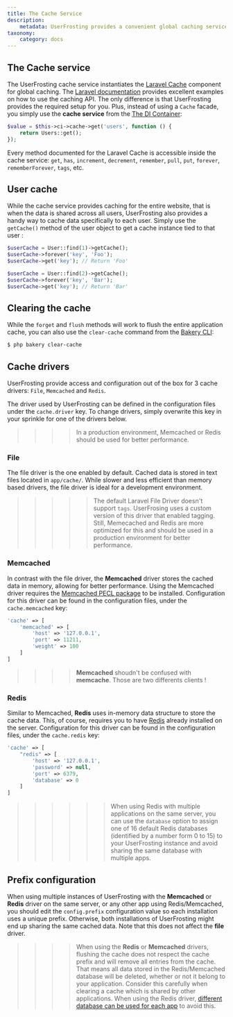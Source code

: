 ```yaml
---
title: The Cache Service
description:
    metadata: UserFrosting provides a convenient global caching service for your application, as well as user-specific caches for user data.
taxonomy:
    category: docs
---
```


## The Cache service

The UserFrosting cache service instantiates the [Laravel Cache](https://laravel.com/docs/5.8/cache) component for global caching. The [Laravel documentation](https://laravel.com/docs/5.8/cache#cache-usage) provides excellent examples on how to use the caching API. The only difference is that UserFrosting provides the required setup for you. Plus, instead of using a `Cache` facade, you simply use the **cache service** from the [The DI Container](/services/the-di-container):

```php
$value = $this->ci->cache->get('users', function () {
    return Users::get();
});
```

Every method documented for the Laravel Cache is accessible inside the cache service: `get`, `has`, `increment`, `decrement`, `remember`, `pull`, `put`, `forever`, `rememberForever`, `tags`, etc.

## User cache

While the cache service provides caching for the entire website, that is when the data is shared across all users, UserFrosting also provides a handy way to cache data specifically to each user. Simply use the `getCache()` method of the user object to get a cache instance tied to that user :

```php
$userCache = User::find(1)->getCache();
$userCache->forever('key', 'Foo');
$userCache->get('key'); // Return 'Foo'

$userCache = User::find(2)->getCache();
$userCache->forever('key', 'Bar');
$userCache->get('key'); // Return 'Bar'
```

## Clearing the cache

While the `forget` and `flush` methods will work to flush the entire application cache, you can also use the `clear-cache` command from the [Bakery CLI](/cli/commands#clearcache):

```bash
$ php bakery clear-cache
```

## Cache drivers

UserFrosting provide access and configuration out of the box for 3 cache drivers: `File`, `Memcached` and `Redis`.

The driver used by UserFrosting can be defined in the configuration files under the `cache.driver` key. To change drivers, simply overwrite this key in your sprinkle for one of the drivers below.

>>>> In a production environment, Memcached or Redis should be used for better performance.

### File

The file driver is the one enabled by default. Cached data is stored in text files located in `app/cache/`. While slower and less efficient than memory based drivers, the file driver is ideal for a development environment.

>>>>> The default Laravel File Driver doesn't support `tags`. UserFrosing uses a custom version of this driver that enabled tagging. Still, Memecached and Redis are more optimized for this and should be used in a production environment for better performance.

### Memcached

In contrast with the file driver, the **Memcached** driver stores the cached data in memory, allowing for better performance. Using the Memcached driver requires the [Memcached PECL package](https://pecl.php.net/package/memcached) to be installed. Configuration for this driver can be found in the configuration files, under the `cache.memcached` key:

```php
'cache' => [
    'memcached' => [
        'host' => '127.0.0.1',
        'port' => 11211,
        'weight' => 100
    ]
]
```

>>>> **Memcached** shoudn't be confused with **memcache**. Those are two differents clients !

### Redis

Similar to Memcached, **Redis** uses in-memory data structure to store the cache data. This, of course, requires you to have [Redis](https://redis.io) already installed on the server. Configuration for this driver can be found in the configuration files, under the `cache.redis` key:

```php
'cache' => [
    "redis" => [
        'host' => '127.0.0.1',
        'password' => null,
        'port' => 6379,
        'database' => 0
    ]
]
```

>>>>>> When using Redis with multiple applications on the same server, you can use the `database` option to assign one of 16 default Redis databases (identified by a number form 0 to 15) to your UserFrosting instance and avoid sharing the same database with multiple apps.

## Prefix configuration

When using multiple instances of UserFrosting with the **Memcached** or **Redis** driver on the same server, or any other app using Redis/Memcached, you should edit the `config.prefix` configuration value so each installation uses a unique prefix. Otherwise, both installations of UserFrosting might end up sharing the same cached data. Note that this does not affect the **file** driver.

>>>>  When using the **Redis** or **Memcached** drivers, flushing the cache does not respect the cache prefix and will remove all entries from the cache. That means all data stored in the Redis/Memcached database will be deleted, whether or not it belong to your application. Consider this carefully when clearing a cache which is shared by other applications. When using the Redis driver, [different database can be used for each app](https://stackoverflow.com/a/38272337/445757) to avoid this.
